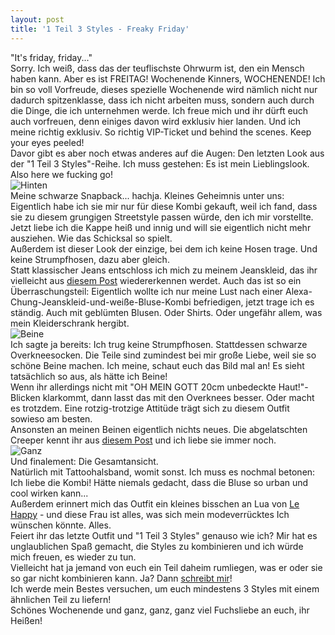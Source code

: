 ```yaml
---
layout: post
title: '1 Teil 3 Styles - Freaky Friday'
---
```


"It's friday, friday..."  
Sorry. Ich weiß, dass das der teuflischste Ohrwurm ist, den ein Mensch haben kann. Aber es ist FREITAG! Wochenende Kinners, WOCHENENDE! Ich bin so voll Vorfreude, dieses spezielle Wochenende wird nämlich nicht nur dadurch spitzenklasse, dass ich nicht arbeiten muss, sondern auch durch die Dinge, die ich unternehmen werde. Ich freue mich und ihr dürft euch auch vorfreuen, denn einiges davon wird exklusiv hier landen. Und ich meine richtig exklusiv. So richtig VIP-Ticket und behind the scenes. Keep your eyes peeled!  
Davor gibt es aber noch etwas anderes auf die Augen: Den letzten Look aus der "1 Teil 3 Styles"-Reihe. Ich muss gestehen: Es ist mein Lieblingslook. Also here we fucking go!  
![Hinten](https://farm4.staticflickr.com/3781/13645204274_d25d26a4b4_c.jpg)  
Meine schwarze Snapback... hachja. Kleines Geheimnis unter uns: Eigentlich habe ich sie mir nur für diese Kombi gekauft, weil ich fand, dass sie zu diesem grungigen Streetstyle passen würde, den ich mir vorstellte.  
Jetzt liebe ich die Kappe heiß und innig und will sie eigentlich nicht mehr ausziehen. Wie das Schicksal so spielt.  
Außerdem ist dieser Look der einzige, bei dem ich keine Hosen trage. Und keine Strumpfhosen, dazu aber gleich.  
Statt klassischer Jeans entschloss ich mich zu meinem Jeanskleid, das ihr vielleicht aus [diesem Post](http://fuchsgehtum.de/secondhand-styled/) wiedererkennen werdet. Auch das ist so ein Überraschungsteil: Eigentlich wollte ich nur meine Lust nach einer Alexa-Chung-Jeanskleid-und-weiße-Bluse-Kombi befriedigen, jetzt trage ich es ständig. Auch mit geblümten Blusen. Oder Shirts. Oder ungefähr allem, was mein Kleiderschrank hergibt.  
![Beine](https://farm4.staticflickr.com/3811/13644887033_c50c520f08_c.jpg)  
Ich sagte ja bereits: Ich trug keine Strumpfhosen. Stattdessen schwarze Overkneesocken. Die Teile sind zumindest bei mir große Liebe, weil sie so schöne Beine machen. Ich meine, schaut euch das Bild mal an! Es sieht tatsächlich so aus, als hätte ich Beine!  
Wenn ihr allerdings nicht mit "OH MEIN GOTT 20cm unbedeckte Haut!"-Blicken klarkommt, dann lasst das mit den Overknees besser. Oder macht es trotzdem. Eine rotzig-trotzige Attitüde trägt sich zu diesem Outfit sowieso am besten.  
Ansonsten an meinen Beinen eigentlich nichts neues. Die abgelatschten Creeper kennt ihr aus [diesem Post](http://fuchsgehtum.de/sperrholztimber/) und ich liebe sie immer noch.  
![Ganz](https://farm4.staticflickr.com/3763/13644888553_7bdc20f59b_c.jpg)  
Und finalement: Die Gesamtansicht.   
Natürlich mit Tattoohalsband, womit sonst. Ich muss es nochmal betonen: Ich liebe die Kombi! Hätte niemals gedacht, dass die Bluse so urban und cool wirken kann...  
Außerdem erinnert mich das Outfit ein kleines bisschen an Lua von [Le Happy](http://www.le-happy.com/) - und diese Frau ist alles, was sich mein modeverrücktes Ich wünschen könnte. Alles.  
Feiert ihr das letzte Outfit und "1 Teil 3 Styles" genauso wie ich? Mir hat es unglaublichen Spaß gemacht, die Styles zu kombinieren und ich würde mich freuen, es wieder zu tun.  
Vielleicht hat ja jemand von euch ein Teil daheim rumliegen, was er oder sie so gar nicht kombinieren kann. Ja? Dann [schreibt mir](http://fuchsgehtum.de/kontakt/)!  
Ich werde mein Bestes versuchen, um euch mindestens 3 Styles mit einem ähnlichen Teil zu liefern!  
Schönes Wochenende und ganz, ganz, ganz viel Fuchsliebe an euch, ihr Heißen!